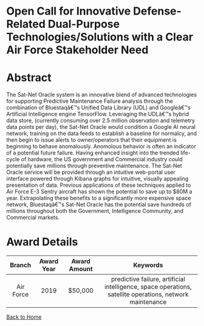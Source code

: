 
Open Call for Innovative Defense-Related Dual-Purpose Technologies/Solutions with a Clear Air Force Stakeholder Need
====================================================================================================================

# Abstract


The Sat-Net Oracle system is an innovative blend of advanced technologies for supporting Predictive Maintenance Failure analysis through the combination of Bluestaqâ€™s Unified Data Library (UDL) and Googleâ€™s Artificial Intelligence engine TensorFlow. Leveraging the UDLâ€™s hybrid data store, (currently consuming over 2.5 million observation and telemetry data points per day), the Sat-Net Oracle would condition a Google AI neural network, training on the data feeds to establish a baseline for normalcy, and then begin to issue alerts to owner/operators that their equipment is beginning to behave anomalously. Anomolous behavior is often an indicator of a potential future failure. Having enhanced insight into the trended life-cycle of hardware, the US government and Commercial industry could potentially save millions through preventive maintenance. The Sat-Net Oracle service will be provided through an intuitive web-portal user interface powered through Kibana graphs for intuitive, visually appealing presentation of data. Previous applications of these techniques applied to Air Force E-3 Sentry aircraft has shown the potential to save up to $80M a year. Extrapolating these benefits to a significantly more expensive space network, Bluestaqâ€™s Sat-Net Oracle has the potential save hundreds of millions throughout both the Government, Intelligence Community, and Commercial markets.  

# Award Details

|Branch|Award Year|Award Amount|Keywords|
| :---: | :---: | :---: | :---: |
|Air Force|2019|$50,000|predictive failure, artificial intelligence, space operations, satellite operations, network maintenance|
  
  


[Back to Home](https://github.com/chrischow/dod_sbir_awards#1488)
